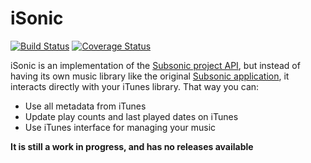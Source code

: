 iSonic
======
[![Build Status](https://travis-ci.org/deluan/iSonic.svg?branch=master)](https://travis-ci.org/deluan/iSonic)
[![Coverage Status](https://img.shields.io/coveralls/deluan/iSonic.svg)](https://coveralls.io/r/deluan/iSonic)

iSonic is an implementation of the [Subsonic project API](http://www.subsonic.org/pages/api.jsp), but instead of having
its own music library like the original [Subsonic application](http://www.subsonic.org), it interacts directly with
your iTunes library. That way you can:

* Use all metadata from iTunes
* Update play counts and last played dates on iTunes
* Use iTunes interface for managing your music


__It is still a work in progress, and has no releases available__

